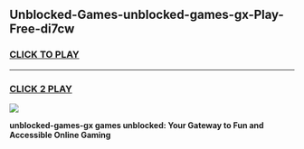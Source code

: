 
## Unblocked-Games-unblocked-games-gx-Play-Free-di7cw
<h3>
<a href="https://premium76.site?title=unblocked-games-gx&ref=18A1">CLICK TO PLAY</a></h3>
<hr>

<h3>
<a href="https://premium76.site?title=unblocked-games-gx&ref=18A1">CLICK 2 PLAY</a>
  
</h3>

<a href="https://premium76.site?title=unblocked-games-gx&ref=18A1"><img src="https://clearcache.store/games.png"></a>


**unblocked-games-gx games unblocked: Your Gateway to Fun and Accessible Online Gaming**

